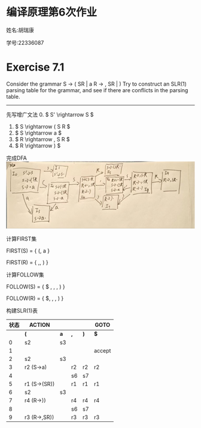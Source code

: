 # 编译原理第6次作业

姓名:胡瑞康

学号:22336087

# Exercise 7.1

Consider the grammar
S → ( SR | a
R → , SR | )
Try to construct an SLR(1) parsing table for the grammar, and see if there are conflicts in the parsing table.

---

先写增广文法
0. $ S' \rightarrow S $
1. $ S \rightarrow ( S R $
2. $ S \rightarrow a $
3. $ R \rightarrow , S R $
4. $ R \rightarrow ) $

完成DFA
![alt text](0dfd657b05bf0db8d27998effcf1badf.jpg)

计算FIRST集

FIRST(S) = { (, a }

FIRST(R) = { ,, ) }

计算FOLLOW集

FOLLOW(S) = { $ , , , ) }

FOLLOW(R) = { $, , , ) }

构建SLR(1)表

| 状态 | ACTION         |        |        |        | GOTO      |
|------|----------------|--------|--------|--------|-----------|
|      | **(**          | **a**  | **,**  | **)**  | **$**     | **S** | **R** |
| 0    | s2             | s3     |        |        |           | 1     |       |
| 1    |                |        |        |        | accept    |       |       |
| 2    | s2             | s3     |        |        |           | 4     |       |
| 3    | r2 (S→a)       |        | r2     | r2     | r2        |       |       |
| 4    |                |        | s6     | s7     |           |       | 5     |
| 5    | r1 (S→(SR))    |        | r1     | r1     | r1        |       |       |
| 6    | s2             | s3     |        |        |           | 8     |       |
| 7    | r4 (R→))       |        | r4     | r4     | r4        |       |       |
| 8    |                |        | s6     | s7     |           |       | 9     |
| 9    | r3 (R→,SR))    |        | r3     | r3     | r3        |       |       |

